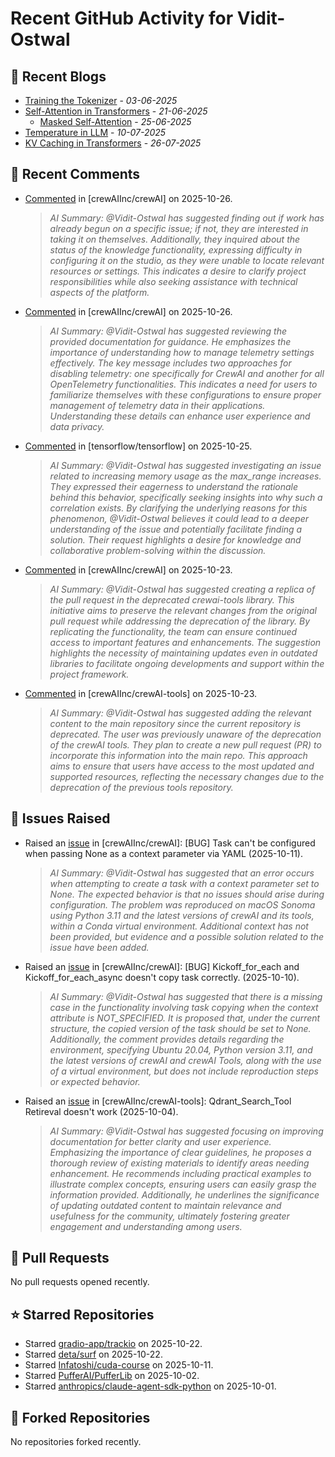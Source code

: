 # Recent GitHub Activity for Vidit-Ostwal

## 📝 Recent Blogs
- [Training the Tokenizer](https://www.notion.so/207e478805d48090b34fcc5c8e8c3c01?v=207e478805d480cfac6c000ca3c80482) - *03-06-2025*
- [Self-Attention in Transformers](https://www.notion.so/viditostwal/Self-Attention-in-Transformers-216e478805d48005b515fac90e1d76e0) - *21-06-2025*
  - [Masked Self-Attention](https://www.notion.so/viditostwal/Self-Attention-in-Transformers-216e478805d48005b515fac90e1d76e0) - *25-06-2025*
- [Temperature in LLM](https://open.substack.com/pub/viditostwal/p/how-does-temperature-changes-the?r=m52qu&utm_campaign=post&utm_medium=web&showWelcomeOnShare=false) - *10-07-2025*
- [KV Caching in Transformers](https://open.substack.com/pub/viditostwal/p/kv-key-value-cache-in-transformers?r=m52qu&utm_campaign=post&utm_medium=web&showWelcomeOnShare=false) - *26-07-2025*
## 💬 Recent Comments
- [Commented](https://github.com/crewAIInc/crewAI/issues/3519#issuecomment-3448483110) in [crewAIInc/crewAI] on 2025-10-26.
  > *AI Summary: @Vidit-Ostwal has suggested finding out if work has already begun on a specific issue; if not, they are interested in taking it on themselves. Additionally, they inquired about the status of the knowledge functionality, expressing difficulty in configuring it on the studio, as they were unable to locate relevant resources or settings. This indicates a desire to clarify project responsibilities while also seeking assistance with technical aspects of the platform.*
- [Commented](https://github.com/crewAIInc/crewAI/issues/3789#issuecomment-3448279617) in [crewAIInc/crewAI] on 2025-10-26.
  > *AI Summary: @Vidit-Ostwal has suggested reviewing the provided documentation for guidance. He emphasizes the importance of understanding how to manage telemetry settings effectively. The key message includes two approaches for disabling telemetry: one specifically for CrewAI and another for all OpenTelemetry functionalities. This indicates a need for users to familiarize themselves with these configurations to ensure proper management of telemetry data in their applications. Understanding these details can enhance user experience and data privacy.*
- [Commented](https://github.com/tensorflow/tensorflow/issues/102812#issuecomment-3446849940) in [tensorflow/tensorflow] on 2025-10-25.
  > *AI Summary: @Vidit-Ostwal has suggested investigating an issue related to increasing memory usage as the max_range increases. They expressed their eagerness to understand the rationale behind this behavior, specifically seeking insights into why such a correlation exists. By clarifying the underlying reasons for this phenomenon, @Vidit-Ostwal believes it could lead to a deeper understanding of the issue and potentially facilitate finding a solution. Their request highlights a desire for knowledge and collaborative problem-solving within the discussion.*
- [Commented](https://github.com/crewAIInc/crewAI/pull/3786#issuecomment-3438698097) in [crewAIInc/crewAI] on 2025-10-23.
  > *AI Summary: @Vidit-Ostwal has suggested creating a replica of the pull request in the deprecated crewai-tools library. This initiative aims to preserve the relevant changes from the original pull request while addressing the deprecation of the library. By replicating the functionality, the team can ensure continued access to important features and enhancements. The suggestion highlights the necessity of maintaining updates even in outdated libraries to facilitate ongoing developments and support within the project framework.*
- [Commented](https://github.com/crewAIInc/crewAI-tools/pull/485#issuecomment-3438661519) in [crewAIInc/crewAI-tools] on 2025-10-23.
  > *AI Summary: @Vidit-Ostwal has suggested adding the relevant content to the main repository since the current repository is deprecated. The user was previously unaware of the deprecation of the crewAI tools. They plan to create a new pull request (PR) to incorporate this information into the main repo. This approach aims to ensure that users have access to the most updated and supported resources, reflecting the necessary changes due to the deprecation of the previous tools repository.*

## 🐛 Issues Raised
- Raised an [issue](https://github.com/crewAIInc/crewAI/issues/3696) in [crewAIInc/crewAI]: [BUG] Task can't be configured when passing None as a context parameter via YAML (2025-10-11).
  > *AI Summary: @Vidit-Ostwal has suggested that an error occurs when attempting to create a task with a context parameter set to None. The expected behavior is that no issues should arise during configuration. The problem was reproduced on macOS Sonoma using Python 3.11 and the latest versions of crewAI and its tools, within a Conda virtual environment. Additional context has not been provided, but evidence and a possible solution related to the issue have been added.*
- Raised an [issue](https://github.com/crewAIInc/crewAI/issues/3691) in [crewAIInc/crewAI]: [BUG] Kickoff_for_each and Kickoff_for_each_async doesn't copy task correctly. (2025-10-10).
  > *AI Summary: @Vidit-Ostwal has suggested that there is a missing case in the functionality involving task copying when the context attribute is NOT_SPECIFIED. It is proposed that, under the current structure, the copied version of the task should be set to None. Additionally, the comment provides details regarding the environment, specifying Ubuntu 20.04, Python version 3.11, and the latest versions of crewAI and crewAI Tools, along with the use of a virtual environment, but does not include reproduction steps or expected behavior.*
- Raised an [issue](https://github.com/crewAIInc/crewAI-tools/issues/478) in [crewAIInc/crewAI-tools]: Qdrant_Search_Tool Retireval doesn't work (2025-10-04).
  > *AI Summary: @Vidit-Ostwal has suggested focusing on improving documentation for better clarity and user experience. Emphasizing the importance of clear guidelines, he proposes a thorough review of existing materials to identify areas needing enhancement. He recommends including practical examples to illustrate complex concepts, ensuring users can easily grasp the information provided. Additionally, he underlines the significance of updating outdated content to maintain relevance and usefulness for the community, ultimately fostering greater engagement and understanding among users.*

## 🚀 Pull Requests
No pull requests opened recently.

## ⭐ Starred Repositories
- Starred [gradio-app/trackio](https://github.com/gradio-app/trackio) on 2025-10-22.
- Starred [deta/surf](https://github.com/deta/surf) on 2025-10-22.
- Starred [Infatoshi/cuda-course](https://github.com/Infatoshi/cuda-course) on 2025-10-11.
- Starred [PufferAI/PufferLib](https://github.com/PufferAI/PufferLib) on 2025-10-02.
- Starred [anthropics/claude-agent-sdk-python](https://github.com/anthropics/claude-agent-sdk-python) on 2025-10-01.

## 🍴 Forked Repositories
No repositories forked recently.
